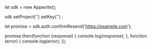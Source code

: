 let sdk = new Appwrite();

sdk
    setProject('')
    setKey('')
;

let promise = sdk.auth.confirmResend('https://example.com');

promise.then(function (response) {
    console.log(response);
}, function (error) {
    console.log(error);
});